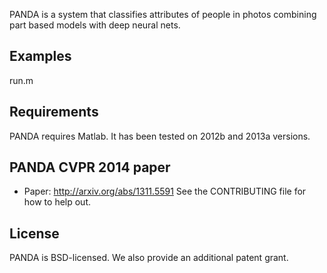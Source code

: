PANDA is a system that classifies attributes of people in photos combining part based models with deep neural nets.

## Examples
run.m

## Requirements
PANDA requires Matlab. It has been tested on 2012b and 2013a versions.

## PANDA CVPR 2014 paper
* Paper: http://arxiv.org/abs/1311.5591
See the CONTRIBUTING file for how to help out.

## License
PANDA is BSD-licensed. We also provide an additional patent grant.
